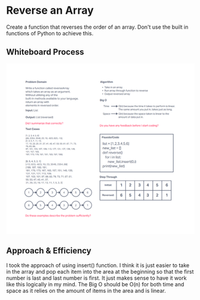 # Reverse an Array
Create a function that reverses the order of an array. Don't use the built in functions of Python to achieve this.

## Whiteboard Process
![White Board](Reverse-array.png)

## Approach & Efficiency
<!-- What approach did you take? Discuss Why. What is the Big O space/time for this approach? -->
I took the approach of using insert() function. I think it is just easier to take in the array and pop each item into the area at the beginning so that the first number is last and last number is first. It just makes sense to have it work like this logically in my mind. The Big O should be O(n) for both time and space as it relies on the amount of items in the area and is linear.
